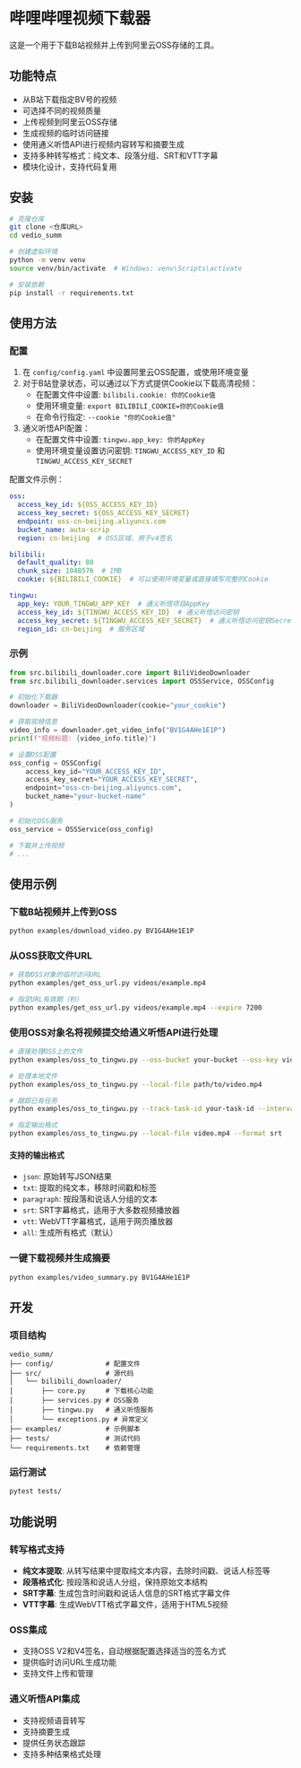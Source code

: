 # 哔哩哔哩视频下载器

这是一个用于下载B站视频并上传到阿里云OSS存储的工具。

## 功能特点

- 从B站下载指定BV号的视频
- 可选择不同的视频质量
- 上传视频到阿里云OSS存储
- 生成视频的临时访问链接
- 使用通义听悟API进行视频内容转写和摘要生成
- 支持多种转写格式：纯文本、段落分组、SRT和VTT字幕
- 模块化设计，支持代码复用

## 安装

```bash
# 克隆仓库
git clone <仓库URL>
cd vedio_summ

# 创建虚拟环境
python -m venv venv
source venv/bin/activate  # Windows: venv\Scripts\activate

# 安装依赖
pip install -r requirements.txt
```

## 使用方法

### 配置

1. 在 `config/config.yaml` 中设置阿里云OSS配置，或使用环境变量
2. 对于B站登录状态，可以通过以下方式提供Cookie以下载高清视频：
   - 在配置文件中设置: `bilibili.cookie: 你的Cookie值`
   - 使用环境变量: `export BILIBILI_COOKIE=你的Cookie值`
   - 在命令行指定: `--cookie "你的Cookie值"`
3. 通义听悟API配置：
   - 在配置文件中设置: `tingwu.app_key: 你的AppKey`
   - 使用环境变量设置访问密钥: `TINGWU_ACCESS_KEY_ID` 和 `TINGWU_ACCESS_KEY_SECRET`

配置文件示例：
```yaml
oss:
  access_key_id: ${OSS_ACCESS_KEY_ID}
  access_key_secret: ${OSS_ACCESS_KEY_SECRET}
  endpoint: oss-cn-beijing.aliyuncs.com
  bucket_name: auto-scrip
  region: cn-beijing  # OSS区域，用于v4签名

bilibili:
  default_quality: 80
  chunk_size: 1048576  # 1MB
  cookie: ${BILIBILI_COOKIE}  # 可以使用环境变量或直接填写完整的Cookie

tingwu:
  app_key: YOUR_TINGWU_APP_KEY  # 通义听悟项目AppKey
  access_key_id: ${TINGWU_ACCESS_KEY_ID}  # 通义听悟访问密钥
  access_key_secret: ${TINGWU_ACCESS_KEY_SECRET}  # 通义听悟访问密钥Secret
  region_id: cn-beijing  # 服务区域
```

### 示例

```python
from src.bilibili_downloader.core import BiliVideoDownloader
from src.bilibili_downloader.services import OSSService, OSSConfig

# 初始化下载器
downloader = BiliVideoDownloader(cookie="your_cookie")

# 获取视频信息
video_info = downloader.get_video_info("BV1G4AHe1E1P")
print(f"视频标题: {video_info.title}")

# 设置OSS配置
oss_config = OSSConfig(
    access_key_id="YOUR_ACCESS_KEY_ID",
    access_key_secret="YOUR_ACCESS_KEY_SECRET", 
    endpoint="oss-cn-beijing.aliyuncs.com",
    bucket_name="your-bucket-name"
)

# 初始化OSS服务
oss_service = OSSService(oss_config)

# 下载并上传视频
# ...
```

## 使用示例

### 下载B站视频并上传到OSS

```bash
python examples/download_video.py BV1G4AHe1E1P
```

### 从OSS获取文件URL

```bash
# 获取OSS对象的临时访问URL
python examples/get_oss_url.py videos/example.mp4

# 指定URL有效期（秒）
python examples/get_oss_url.py videos/example.mp4 --expire 7200
```

### 使用OSS对象名将视频提交给通义听悟API进行处理

```bash
# 直接处理OSS上的文件
python examples/oss_to_tingwu.py --oss-bucket your-bucket --oss-key videos/example.mp4

# 处理本地文件
python examples/oss_to_tingwu.py --local-file path/to/video.mp4

# 跟踪已有任务
python examples/oss_to_tingwu.py --track-task-id your-task-id --interval 5

# 指定输出格式
python examples/oss_to_tingwu.py --local-file video.mp4 --format srt
```

#### 支持的输出格式

- `json`: 原始转写JSON结果
- `txt`: 提取的纯文本，移除时间戳和标签
- `paragraph`: 按段落和说话人分组的文本
- `srt`: SRT字幕格式，适用于大多数视频播放器
- `vtt`: WebVTT字幕格式，适用于网页播放器
- `all`: 生成所有格式（默认）

### 一键下载视频并生成摘要

```bash
python examples/video_summary.py BV1G4AHe1E1P
```

## 开发

### 项目结构

```
vedio_summ/
├── config/             # 配置文件
├── src/                # 源代码
│   └── bilibili_downloader/
│       ├── core.py     # 下载核心功能
│       ├── services.py # OSS服务
│       ├── tingwu.py   # 通义听悟服务
│       └── exceptions.py # 异常定义
├── examples/           # 示例脚本
├── tests/              # 测试代码
└── requirements.txt    # 依赖管理
```

### 运行测试

```bash
pytest tests/
``` 

## 功能说明

### 转写格式支持

- **纯文本提取**: 从转写结果中提取纯文本内容，去除时间戳、说话人标签等
- **段落格式化**: 按段落和说话人分组，保持原始文本结构
- **SRT字幕**: 生成包含时间戳和说话人信息的SRT格式字幕文件
- **VTT字幕**: 生成WebVTT格式字幕文件，适用于HTML5视频

### OSS集成

- 支持OSS V2和V4签名，自动根据配置选择适当的签名方式
- 提供临时访问URL生成功能
- 支持文件上传和管理

### 通义听悟API集成

- 支持视频语音转写
- 支持摘要生成
- 提供任务状态跟踪
- 支持多种结果格式处理 